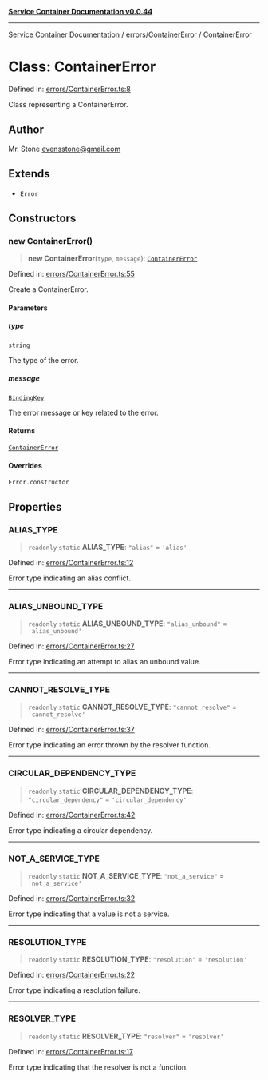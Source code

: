 [**Service Container Documentation v0.0.44**](../../../README.md)

***

[Service Container Documentation](../../../modules.md) / [errors/ContainerError](../README.md) / ContainerError

# Class: ContainerError

Defined in: [errors/ContainerError.ts:8](https://github.com/stonemjs/service-container/blob/249b060f7936ebb0ea1e26fa167dc5f8fc0b9bc3/src/errors/ContainerError.ts#L8)

Class representing a ContainerError.

## Author

Mr. Stone <evensstone@gmail.com>

## Extends

- `Error`

## Constructors

### new ContainerError()

> **new ContainerError**(`type`, `message`): [`ContainerError`](ContainerError.md)

Defined in: [errors/ContainerError.ts:55](https://github.com/stonemjs/service-container/blob/249b060f7936ebb0ea1e26fa167dc5f8fc0b9bc3/src/errors/ContainerError.ts#L55)

Create a ContainerError.

#### Parameters

##### type

`string`

The type of the error.

##### message

[`BindingKey`](../../../declarations/type-aliases/BindingKey.md)

The error message or key related to the error.

#### Returns

[`ContainerError`](ContainerError.md)

#### Overrides

`Error.constructor`

## Properties

### ALIAS\_TYPE

> `readonly` `static` **ALIAS\_TYPE**: `"alias"` = `'alias'`

Defined in: [errors/ContainerError.ts:12](https://github.com/stonemjs/service-container/blob/249b060f7936ebb0ea1e26fa167dc5f8fc0b9bc3/src/errors/ContainerError.ts#L12)

Error type indicating an alias conflict.

***

### ALIAS\_UNBOUND\_TYPE

> `readonly` `static` **ALIAS\_UNBOUND\_TYPE**: `"alias_unbound"` = `'alias_unbound'`

Defined in: [errors/ContainerError.ts:27](https://github.com/stonemjs/service-container/blob/249b060f7936ebb0ea1e26fa167dc5f8fc0b9bc3/src/errors/ContainerError.ts#L27)

Error type indicating an attempt to alias an unbound value.

***

### CANNOT\_RESOLVE\_TYPE

> `readonly` `static` **CANNOT\_RESOLVE\_TYPE**: `"cannot_resolve"` = `'cannot_resolve'`

Defined in: [errors/ContainerError.ts:37](https://github.com/stonemjs/service-container/blob/249b060f7936ebb0ea1e26fa167dc5f8fc0b9bc3/src/errors/ContainerError.ts#L37)

Error type indicating an error thrown by the resolver function.

***

### CIRCULAR\_DEPENDENCY\_TYPE

> `readonly` `static` **CIRCULAR\_DEPENDENCY\_TYPE**: `"circular_dependency"` = `'circular_dependency'`

Defined in: [errors/ContainerError.ts:42](https://github.com/stonemjs/service-container/blob/249b060f7936ebb0ea1e26fa167dc5f8fc0b9bc3/src/errors/ContainerError.ts#L42)

Error type indicating a circular dependency.

***

### NOT\_A\_SERVICE\_TYPE

> `readonly` `static` **NOT\_A\_SERVICE\_TYPE**: `"not_a_service"` = `'not_a_service'`

Defined in: [errors/ContainerError.ts:32](https://github.com/stonemjs/service-container/blob/249b060f7936ebb0ea1e26fa167dc5f8fc0b9bc3/src/errors/ContainerError.ts#L32)

Error type indicating that a value is not a service.

***

### RESOLUTION\_TYPE

> `readonly` `static` **RESOLUTION\_TYPE**: `"resolution"` = `'resolution'`

Defined in: [errors/ContainerError.ts:22](https://github.com/stonemjs/service-container/blob/249b060f7936ebb0ea1e26fa167dc5f8fc0b9bc3/src/errors/ContainerError.ts#L22)

Error type indicating a resolution failure.

***

### RESOLVER\_TYPE

> `readonly` `static` **RESOLVER\_TYPE**: `"resolver"` = `'resolver'`

Defined in: [errors/ContainerError.ts:17](https://github.com/stonemjs/service-container/blob/249b060f7936ebb0ea1e26fa167dc5f8fc0b9bc3/src/errors/ContainerError.ts#L17)

Error type indicating that the resolver is not a function.

